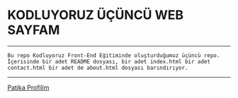 # KODLUYORUZ ÜÇÜNCÜ WEB SAYFAM
---
```
Bu repo Kodluyoruz Front-End Eğitiminde oluşturduğumuz üçüncü repo. İçerisinde bir adet README dosyası, bir adet index.html bir adet contact.html bir adet de about.html dosyası barındırıyor.
```
---
[Patika Profilim](https://app.patika.dev/thcnt)
